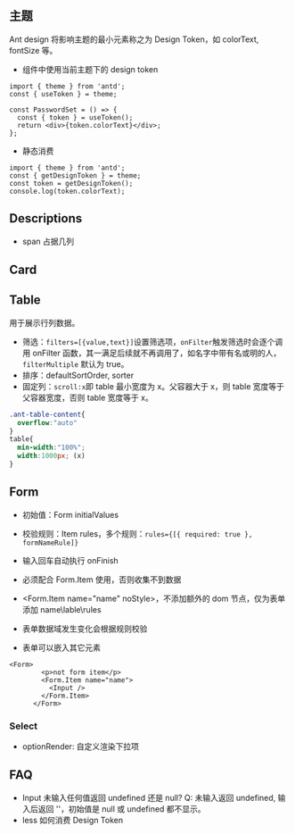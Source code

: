## 主题

Ant design 将影响主题的最小元素称之为 Design Token，如 colorText, fontSize 等。

- 组件中使用当前主题下的 design token

```
import { theme } from 'antd';
const { useToken } = theme;

const PasswordSet = () => {
  const { token } = useToken();
  return <div>{token.colorText}</div>;
};
```

- 静态消费

```
import { theme } from 'antd';
const { getDesignToken } = theme;
const token = getDesignToken();
console.log(token.colorText);
```

## Descriptions

- span 占据几列

## Card

## Table

用于展示行列数据。

- 筛选：`filters=[{value,text}]`设置筛选项，`onFilter`触发筛选时会逐个调用 onFilter 函数，其一满足后续就不再调用了，如名字中带有名或明的人，`filterMultiple` 默认为 true。
- 排序：defaultSortOrder, sorter
- 固定列：`scroll:x`即 table 最小宽度为 x。父容器大于 x，则 table 宽度等于父容器宽度，否则 table 宽度等于 x。

```css
.ant-table-content{
  overflow:"auto"
}
table{
  min-width:"100%";
  width:1000px; (x)
}
```

## Form

- 初始值：Form initialValues
- 校验规则：Item rules，多个规则：`rules={[{ required: true }, formNameRule]}`

- 输入回车自动执行 onFinish
- 必须配合 Form.Item 使用，否则收集不到数据
- <Form.Item name="name" noStyle>，不添加额外的 dom 节点，仅为表单添加 name\lable\rules
- 表单数据域发生变化会根据规则校验
- 表单可以嵌入其它元素

```
<Form>
        <p>not form item</p>
        <Form.Item name="name">
          <Input />
        </Form.Item>
      </Form>
```

### Select

- optionRender: 自定义渲染下拉项

## FAQ

- Input 未输入任何值返回 undefined 还是 null?
  Q: 未输入返回 undefined, 输入后返回 ''，初始值是 null 或 undefined 都不显示。
- less 如何消费 Design Token

